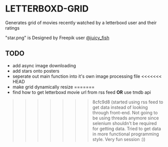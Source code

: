 # LETTERBOXD-GRID

Generates grid of movies recently watched by a letterboxd user and their ratings

"star.png" is Designed by Freepik user [@juicy_fish](https://www.freepik.com/author/juicy-fish)

## TODO
- add async image downloading
- add stars onto posters
- seperate out main function into it's own image processing file
<<<<<<< HEAD
- make grid dynamically resize
=======
- find how to get letterboxd movie url from rss feed **OR** use tmdb api
>>>>>>> 8cfc9d8 (started using rss feed to get data instead of looking through front-end. Not going to be using threads anymore since selenium shouldn't be required for getting data. Tried to get data in more functional programming style. Very fun session :))
